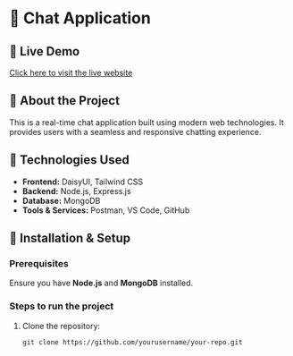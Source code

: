 # 💬 Chat Application  

## 🚀 Live Demo  
[Click here to visit the live website]((https://chat-application-o1e2.onrender.com))  

## 📌 About the Project  
This is a real-time chat application built using modern web technologies. It provides users with a seamless and responsive chatting experience.  

## 🔧 Technologies Used  
- **Frontend:** DaisyUI, Tailwind CSS  
- **Backend:** Node.js, Express.js  
- **Database:** MongoDB  
- **Tools & Services:** Postman, VS Code, GitHub  

## 📂 Installation & Setup  
### Prerequisites  
Ensure you have **Node.js** and **MongoDB** installed.  

### Steps to run the project  
1. Clone the repository:  
   ```bash
   git clone https://github.com/yourusername/your-repo.git
